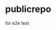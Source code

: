 # publicrepo
for e2e test



























































































































































































































































































































































































































































































































































































































































































































































































































































































































































































































































































































































































































































































































































































































































































































































































































































































































































































































































































































































































































































































































































































































































































































































































































































































































































































































































































































































































































































































































































































































































































































































































































































































































































































































































































































































































































































































































































































































































































































































































































































































































































































































































































































